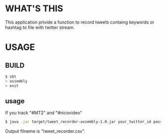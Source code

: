 # WHAT'S THIS
This application privide a function to record tweets containg keywords or hashtag to file with twitter stream.

# USAGE
## BUILD
```sh
$ sbt
> assembly
> exit
```

## usage
If you track "#MT2" and "#nicovideo"
```sh
$ java -jar target/tweet_recorder-assembly-1.0.jar your_twitter_id password \#MT2 \#nicovideo
```
Output filneme is "tweet_recorder.csv".
